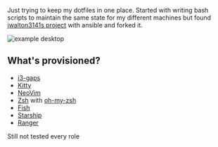 Just trying to keep my dotfiles in one place. Started with writing bash scripts to maintain the same state for my different machines but found [jwalton3141s project](https://github.com/jwalton3141/ansible-dotfiles) with ansible and forked it.

![example
desktop](https://github.com/Sommerrolle/ansible-dotfiles/blob/main/pics/desktop.png?raw=true)

## What's provisioned?

* [i3-gaps](https://github.com/Airblader/i3)
* [Kitty](https://github.com/kovidgoyal/kitty)
* [NeoVim](https://github.com/neovim/neovim)
* [Zsh](https://wiki.archlinux.org/index.php/zsh) with 
  [oh-my-zsh](https://github.com/ohmyzsh/ohmyzshproject)
* [Fish](https://fishshell.com/)
* [Starship](https://starship.rs/)
* [Ranger](https://github.com/ranger/ranger)

Still not tested every role
